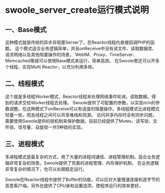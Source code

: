 swoole_server_create运行模式说明
=====
一、Base模式
-----
这种模式就是传统的异步非阻塞Server了。在Reactor线程内直接回调PHP的函数。
这个模式适合业务逻辑简单，并且onReceive中没有读文件、读取数据库、请求网络以及其他阻塞操作的场景。
WebIM、Proxy、TimeServer、Memcached等就可以使用Base模式来运行，简单高效。
在Swoole里还可以开多个线程，实现Multi Reactor，以充分利用多核。

二、线程模式
-----
这个就是多线程Worker模式，Reactor线程来处理网络事件轮询，读取数据。得到的请求交给Worker线程去处理。
Swoole提供了可配置的参数，以实现m/n的参数调整。在这种模式下onReceive可以有适度的阻塞操作。多线程模式比进程模式轻量一些，而且线程之间可以共享堆栈和资源。
访问共享内存时会有同步问题，需要使用Swoole提供的锁机制来保护数据。目前已经提供了Mutex、读写锁、文件锁、信号量、自旋锁一共5种锁的实现。

三、进程模式
-----
多进程模式是最复杂的方式，用了大量的进程间通信、进程管理机制。适合业务逻辑非常复杂的场景。Swoole提供了完善的进程管理、内存保护机制。
在业务逻辑非常复杂的情况下，也可以长期稳定运行。

Swoole在Reactor线程中提供了Buffer的功能，可以应对大量慢速连接和逐字节的恶意客户端。另外也提供了CPU亲和设置选项，使程序运行的效率更好。